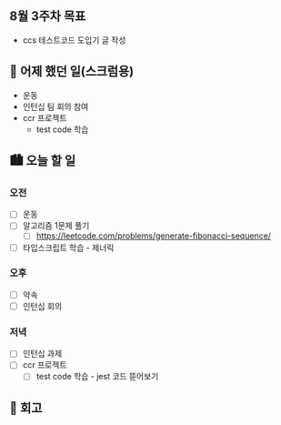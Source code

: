## 8월 3주차 목표

- ccs 테스트코드 도입기 글 작성

## 🌃 어제 했던 일(스크럼용)

- 운동
- 인턴십 팀 회의 참여
- ccr 프로젝트
  - test code 학습

## 🏙️ 오늘 할 일

### 오전

- [ ] 운동
- [ ] 알고리즘 1문제 풀기
  - [ ] https://leetcode.com/problems/generate-fibonacci-sequence/
- [ ] 타입스크립트 학습 - 제너릭

### 오후

- [ ] 약속
- [ ] 인턴십 회의

### 저녁

- [ ] 인턴십 과제
- [ ] ccr 프로젝트
  - [ ] test code 학습 - jest 코드 뜯어보기

## 🌆 회고
